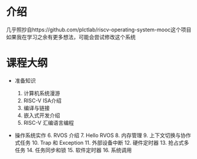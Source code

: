 # 介绍
几乎照抄自https://github.com/plctlab/riscv-operating-system-mooc这个项目
如果我在学习之余有更多想法，可能会尝试修改这个系统

# 课程大纲
* 准备知识
    1. 计算机系统漫游
    2. RISC-V ISA介绍
    3. 编译与链接
    4. 嵌入式开发介绍
    5. RISC-V 汇编语言编程
    
* 操作系统实作
    6. RVOS 介绍
    7. Hello RVOS
    8. 内存管理
    9. 上下文切换与协作式任务
    10. Trap 和 Exception
    11. 外部设备中断
    12. 硬件定时器
    13. 抢占式多任务
    14. 任务同步和锁
    15. 软件定时器
    16. 系统调用
    